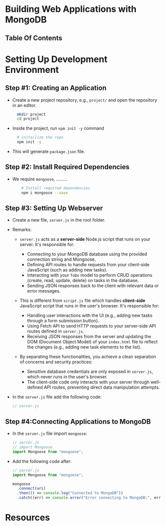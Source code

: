 # Building Web Applications with MongoDB

## Table Of Contents

# Setting Up Development Environment

## Step #1: Creating an Application

- Create a new project repository, e.g., `project/` and open the repository in an editor.
  ```sh
    mkdir project
    cd project
  ```
- Inside the project, run `npm init -y` command
  ```sh
    # initailize the repo
    npm init -y
  ```
- This will generate `package.json` file.

## Step #2: Install Required Dependencies

- We require `mongoose`, .........
  ```sh
      # Install required dependencies
      npm i mongoose --save
  ```

## Step #3: Setting Up Webserver

- Create a new file, `server.js` in the root folder.

- Remarks:

  - `server.js` acts as a **server-side** Node.js script that runs on your server. It's responsible for:

    - Connecting to your MongoDB database using the provided connection string and Mongoose.
    - Defining API routes to handle requests from your client-side JavaScript (such as adding new tasks).
    - Interacting with your `ToDo` model to perform CRUD operations (create, read, update, delete) on tasks in the database.
    - Sending JSON responses back to the client with relevant data or error messages.

  - This is different from `script.js` file which handles **client-side** JavaScript script that runs in the user's browser. It's responsible for:

    - Handling user interactions with the UI (e.g., adding new tasks through a form submission button).
    - Using Fetch API to send HTTP requests to your server-side API routes defined in `server.js`.
    - Receiving JSON responses from the server and updating the DOM (Document Object Model) of your `index.html` file to reflect the changes (e.g., adding new task elements to the list).

  - By separating these functionalities, you achieve a clean separation of concerns and security practices:
    - Sensitive database credentials are only exposed in `server.js`, which never runs in the user's browser.
    - The client-side code only interacts with your server through well-defined API routes, preventing direct data manipulation attempts.

- In the `server.js` file add the following code:
  ```js
  // server.js
  ```

## Step #4:Connecting Applications to MongoDB

- In the `server.js` file import `mongoose`:
  ```js
  // server.js
  // import Mongoose
  import Mongoose from "mongoose";
  ```
- Add the following code after:

  ```js
  // server.js
  import Mongoose from "mongoose";

  mongoose
    .connect(uri)
    .then(() => console.log("Connected to MongoDB"))
    .catch((err) => console.error("Error connecting to MongoDB:", err));
  ```

# Resources
